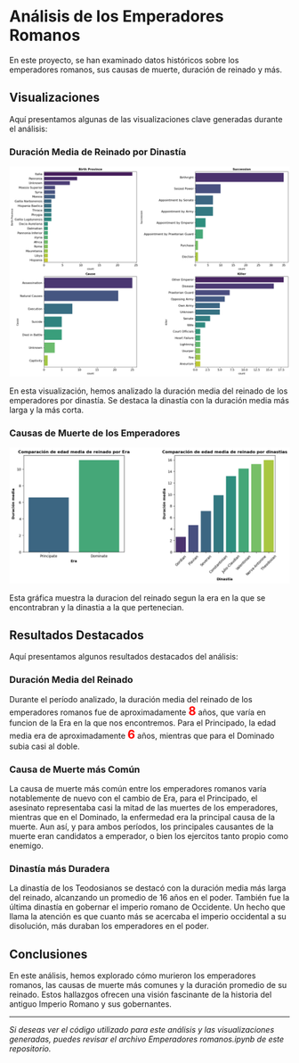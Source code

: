 
# Análisis de los Emperadores Romanos

En este proyecto, se han examinado datos históricos sobre los emperadores romanos, sus causas de muerte, duración de reinado y más.

## Visualizaciones

Aquí presentamos algunas de las visualizaciones clave generadas durante el análisis:

### Duración Media de Reinado por Dinastía

![Duración Media de Reinado por Dinastía](img/grafs.png)

En esta visualización, hemos analizado la duración media del reinado de los emperadores por dinastía. Se destaca la dinastía con la duración media más larga y la más corta.

### Causas de Muerte de los Emperadores

![duracion por Dinastia y Era](img/era_dinastia.png)

Esta gráfica muestra la duracion del reinado segun la era en la que se encontrabran y la dinastia a la que pertenecian.

## Resultados Destacados

Aquí presentamos algunos resultados destacados del análisis:

### Duración Media del Reinado

Durante el período analizado, la duración media del reinado de los emperadores romanos fue de aproximadamente <span style="font-size: 1.5em; font-weight: bold; color: red;">8</span> años, que varía en funcion de la Era en la que nos encontremos. Para el Principado, la edad media era de aproximadamente <span style="font-size: 1.5em; font-weight: bold; color: red;">6</span> años, mientras que para el Dominado subia casi al doble.

### Causa de Muerte más Común

La causa de muerte más común entre los emperadores romanos varía notablemente de nuevo con el cambio de Era, para el Principado, el asesinato representaba casi la mitad de las muertes de los emperadores, mientras que en el Dominado, la enfermedad era la principal causa de la muerte. Aun así, y para ambos períodos, los principales causantes de la muerte eran candidatos a emperador, o bien los ejercitos tanto propio como enemigo.

### Dinastía más Duradera

La dinastía de los Teodosianos se destacó con la duración media más larga del reinado, alcanzando un promedio de 16 años en el poder. También fue la última dinastía en gobernar el imperio romano de Occidente. Un hecho que llama la atención es que cuanto más se acercaba el imperio occidental a su disolución, más duraban los emperadores en el poder. 

## Conclusiones

En este análisis, hemos explorado cómo murieron los emperadores romanos, las causas de muerte más comunes y la duración promedio de su reinado. Estos hallazgos ofrecen una visión fascinante de la historia del antiguo Imperio Romano y sus gobernantes.

---

_Si deseas ver el código utilizado para este análisis y las visualizaciones generadas, puedes revisar el archivo Emperadores romanos.ipynb de este repositorio._

